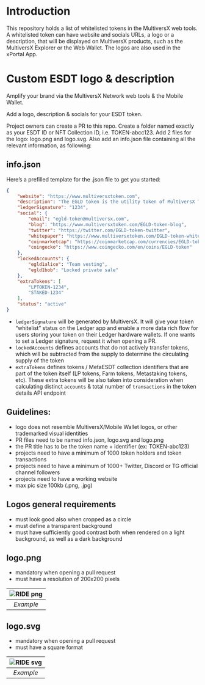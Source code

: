 # Introduction

This repository holds a list of whitelisted tokens in the MultiversX web tools. A whitelisted token can have website and socials URLs, a logo or a description, that will be displayed on MultiversX products, such as the MultiversX Explorer or the Web Wallet. The logos are also used in the xPortal App.

# Custom ESDT logo & description
Amplify your brand via the MultiversX Network web tools & the Mobile Wallet.

Add a logo, description & socials for your ESDT token.

Project owners can create a PR to this repo. Create a folder named exactly as your ESDT ID or NFT Collection ID, i.e. TOKEN-abcc123. Add 2 files for the logo: logo.png and logo.svg. Also add an info.json file containing all the relevant information, as following:

## info.json

Here’s a prefilled template for the .json file to get you started:

```JSON
{
    "website": "https://www.multiversxtoken.com",
    "description": "The EGLD token is the utility token of MultiversX Token",
    "ledgerSignature": "1234",
    "social": {
        "email": "egld-token@multiversx.com",
        "blog": "https://www.multiversxtoken.com/EGLD-token-blog",
        "twitter": "https://twitter.com/EGLD-token-twitter",
        "whitepaper": "https://www.multiversxtoken.com/EGLD-token-whitepaper.pdf",
        "coinmarketcap": "https://coinmarketcap.com/currencies/EGLD-token",
        "coingecko": "https://www.coingecko.com/en/coins/EGLD-token"
    },
    "lockedAccounts": {
        "egld1alice": "Team vesting",
        "egld1bob": "Locked private sale"
    },
    "extraTokens": [
        "LPTOKEN-1234",
        "STAKED-1234"
    ],
    "status": "active"
}
```

- `ledgerSignature` will be generated by MultiversX. It will give your token “whitelist” status on the Ledger app and enable a more data rich flow for users storing your token on their Ledger hardware wallets. If one wants to set a Ledger signature, request it when opening a PR.
- `lockedAccounts` defines accounts that do not actively transfer tokens, which will be subtracted from the supply to determine the circulating supply of the token
- `extraTokens` defines tokens / MetaESDT collection identifiers that are part of the token itself (LP tokens, Farm tokens, Metastaking tokens, etc). These extra tokens will be also taken into consideration when calculating distinct `accounts` & total number of `transactions` in the token details API endpoint

## Guidelines:
- logo does not resemble MultiversX/Mobile Wallet logos, or other trademarked visual identities
- PR files need to be named info.json, logo.svg and logo.png
- the PR title has to be the token name + identifier (ex: TOKEN-abc123)
- projects need to have a minimum of 1000 token holders and token transactions
- projects need to have a minimum of 1000+ Twitter, Discord or TG official channel followers
- projects need to have a working website
- max pic size 100kb (.png, .jpg)

## Logos general requirements

- must look good also when cropped as a circle
- must define a transparent background
- must have sufficiently good contrast both when rendered on a light background, as well as a dark background

## logo.png

- mandatory when opening a pull request
- must have a resolution of 200x200 pixels

| ![RIDE png](https://github.com/multiversx/mx-assets/blob/master/tokens/RIDE-7d18e9/logo.png?raw=true) |
| :---------------------------------------------------------------------------------------------------: |
|                                               *Example*                                               |

## logo.svg

- mandatory when opening a pull request
- must have a square format

| ![RIDE svg](https://github.com/multiversx/mx-assets/blob/master/tokens/RIDE-7d18e9/logo.svg?raw=true) |
| :---------------------------------------------------------------------------------------------------: |
|                                               *Example*                                               |
